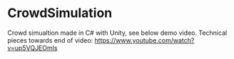 # CrowdSimulation
Crowd simualtion made in C# with Unity, see below demo video. Technical pieces towards end of video:
https://www.youtube.com/watch?v=up5VQJEOmls
